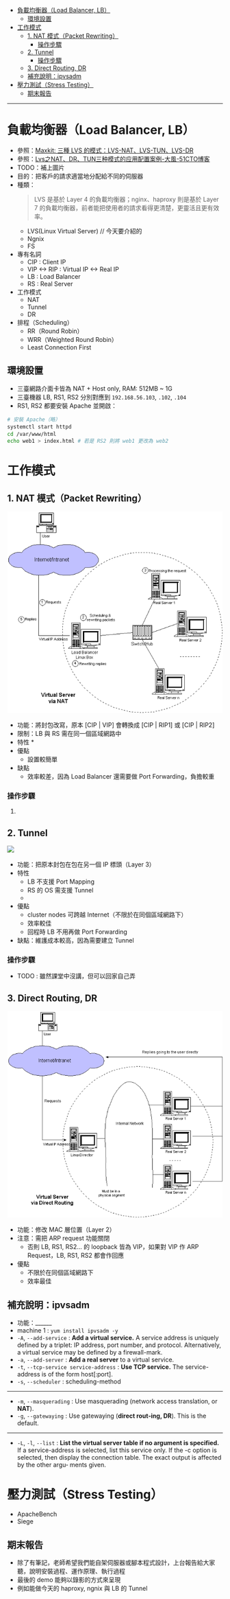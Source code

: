 - [負載均衡器（Load Balancer, LB）](#%E8%B2%A0%E8%BC%89%E5%9D%87%E8%A1%A1%E5%99%A8load-balancer-lb)
  - [環境設置](#%E7%92%B0%E5%A2%83%E8%A8%AD%E7%BD%AE)
- [工作模式](#%E5%B7%A5%E4%BD%9C%E6%A8%A1%E5%BC%8F)
  - [1. NAT 模式（Packet Rewriting）](#1-nat-%E6%A8%A1%E5%BC%8Fpacket-rewriting)
    - [操作步驟](#%E6%93%8D%E4%BD%9C%E6%AD%A5%E9%A9%9F)
  - [2. Tunnel](#2-tunnel)
    - [操作步驟](#%E6%93%8D%E4%BD%9C%E6%AD%A5%E9%A9%9F-1)
  - [3. Direct Routing, DR](#3-direct-routing-dr)
  - [補充說明：ipvsadm](#%E8%A3%9C%E5%85%85%E8%AA%AA%E6%98%8Eipvsadm)
- [壓力測試（Stress Testing）](#%E5%A3%93%E5%8A%9B%E6%B8%AC%E8%A9%A6stress-testing)
  - [期末報告](#%E6%9C%9F%E6%9C%AB%E5%A0%B1%E5%91%8A)

---

# 負載均衡器（Load Balancer, LB）
* 參照：[Maxkit: 三種 LVS 的模式：LVS-NAT、LVS-TUN、LVS-DR](http://blog.maxkit.com.tw/2016/05/lvs-lvs-natlvs-tunlvs-dr.html)
* 參照：[Lvs之NAT、DR、TUN三种模式的应用配置案例-大風-51CTO博客](https://blog.51cto.com/lansgg/1229421)
* TODO：補上圖片
* 目的：把客戶的請求適當地分配給不同的伺服器
* 種類：
  > LVS 是基於 Layer 4 的負載均衡器；nginx、haproxy 則是基於 Layer 7 的負載均衡器，前者能把使用者的請求看得更清楚，更靈活且更有效率。
  * LVS(Linux Virtual Server) // 今天要介紹的
  * Ngnix
  * FS
* 專有名詞
  * CIP : Client IP
  * VIP <-> RIP : Virtual IP <-> Real IP
  * LB : Load Balancer
  * RS : Real Server
* 工作模式
  * NAT
  * Tunnel
  * DR
* 排程（Scheduling）
  * RR（Round Robin）
  * WRR（Weighted Round Robin）
  * Least Connection First

## 環境設置
* 三臺網路介面卡皆為 NAT + Host only, RAM: 512MB ~ 1G
* 三臺機器 LB, RS1, RS2 分別對應到 `192.168.56.103`, `.102`, `.104`
* RS1, RS2 都要安裝 Apache 並開啟：
```sh
# 安裝 Apache（略）
systemctl start httpd
cd /var/www/html
echo web1 > index.html # 若是 RS2 則將 web1 更改為 web2
```

# 工作模式
## 1. NAT 模式（Packet Rewriting）
![](media/LVS-NAT.gif)
* 功能：將封包改寫，原本 [CIP | VIP] 會轉換成 [CIP | RIP1] 或 [CIP | RIP2]
* 限制：LB 與 RS 需在同一個區域網路中
* 特性
  * 
* 優點
  * 設置較簡單
* 缺點
  * 效率較差，因為 Load Balancer 還需要做 Port Forwarding，負擔較重

### 操作步驟
1. 

## 2. Tunnel
![](/media/W9_W9_LVS-TUN-IPTunneling.gif)
* 功能：把原本封包在包在另一個 IP 標頭（Layer 3）
* 特性
  * LB 不支援 Port Mapping
  * RS 的 OS 需支援 Tunnel
  * 
* 優點
  * cluster nodes 可跨越 Internet（不限於在同個區域網路下）
  * 效率較佳
  * 回程時 LB 不用再做 Port Forwarding
* 缺點：維護成本較高，因為需要建立 Tunnel

### 操作步驟
* TODO : 雖然課堂中沒講，但可以回家自己弄

## 3. Direct Routing, DR
![](/media/W9_LVS-DR-DRouting.gif)
* 功能：修改 MAC 層位置（Layer 2）
* 注意：需把 ARP request 功能關閉
  * 否則 LB, RS1, RS2... 的 loopback 皆為 VIP，如果對 VIP 作 ARP Request，LB, RS1, RS2 都會作回應
* 優點
  * 不限於在同個區域網路下
  * 效率最佳

## 補充說明：ipvsadm
* 功能：______
* machine 1 : `yum install ipvsadm -y`
* `-A`, `--add-service` : **Add a virtual service.**  A  service  address  is uniquely defined by a triplet: IP address, port number, and protocol. Alternatively, a  virtual service may be defined by a firewall-mark.
* `-a`, `--add-server` : **Add a real server** to a virtual service.
* `-t`, `--tcp-service service-address` : **Use TCP service.** The service-address is of  the
form  host[:port].
* `-s`, `--scheduler` : scheduling-method

---

* `-m`,  `--masquerading` : Use masquerading (network access translation, or **NAT**).
* `-g`, `--gatewaying` : Use gatewaying (**direct  rout‐ing, DR**). This is the default.

---

* `-L`, `-l`, `--list` : **List the virtual server table if no argument is specified.**  If  a  service-address is selected, list this service only. If  the  -c  option  is selected,  then  display  the connection table. The exact output is affected by the other argu‐ ments given. 

# 壓力測試（Stress Testing）
* ApacheBench
* Siege

## 期末報告
* 除了有筆記，老師希望我們能自架伺服器或腳本程式設計，上台報告給大家聽，說明安裝過程、運作原理、執行過程
* 最後的 demo 能夠以錄影的方式來呈現
* 例如能做今天的 haproxy, ngnix 與 LB 的 Tunnel